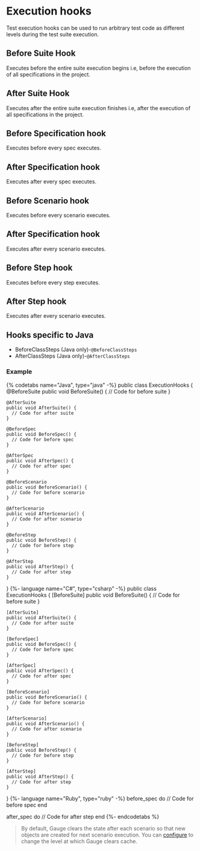 # Execution hooks

Test execution hooks can be used to run arbitrary test code as different levels during the test suite execution.

## Before Suite Hook
Executes before the entire suite execution begins i.e, before the execution of all specifications in the project.

## After Suite Hook
Executes after the entire suite execution finishes i.e, after the execution of all specifications in the project.

## Before Specification hook
Executes before every spec executes.

## After Specification hook
Executes after every spec executes.

## Before Scenario hook
Executes before every scenario executes.

## After Specification hook
Executes after every scenario executes.

## Before Step hook
Executes before every step executes.

## After Step hook
Executes after every scenario executes.

## Hooks specific to Java
- BeforeClassSteps (Java only)-`@BeforeClassSteps`
- AfterClassSteps (Java only)-`@AfterClassSteps`

### Example

{% codetabs name="Java", type="java" -%}
public class ExecutionHooks {
    @BeforeSuite
    public void BeforeSuite() {
      // Code for before suite
    }

    @AfterSuite
    public void AfterSuite() {
      // Code for after suite
    }

    @BeforeSpec
    public void BeforeSpec() {
      // Code for before spec
    }

    @AfterSpec
    public void AfterSpec() {
      // Code for after spec
    }

    @BeforeScenario
    public void BeforeScenario() {
      // Code for before scenario
    }

    @AfterScenario
    public void AfterScenario() {
      // Code for after scenario
    }

    @BeforeStep
    public void BeforeStep() {
      // Code for before step
    }

    @AfterStep
    public void AfterStep() {
      // Code for after step
    }
}
{%- language name="C#", type="csharp" -%}
public class ExecutionHooks {
    [BeforeSuite]
    public void BeforeSuite() {
      // Code for before suite
    }

    [AfterSuite]
    public void AfterSuite() {
      // Code for after suite
    }

    [BeforeSpec]
    public void BeforeSpec() {
      // Code for before spec
    }

    [AfterSpec]
    public void AfterSpec() {
      // Code for after spec
    }

    [BeforeScenario]
    public void BeforeScenario() {
      // Code for before scenario
    }

    [AfterScenario]
    public void AfterScenario() {
      // Code for after scenario
    }

    [BeforeStep]
    public void BeforeStep() {
      // Code for before step
    }

    [AfterStep]
    public void AfterStep() {
      // Code for after step
    }
}
{%- language name="Ruby", type="ruby" -%}
before_spec do
    // Code for before spec
end

after_spec do
    // Code for after step
end
{%- endcodetabs %}

> By default, Gauge clears the state after each scenario so that new objects are created for next scenario execution.
You can [configure](../advanced_readings/configuration/README.md) to change the level at which Gauge clears cache.
